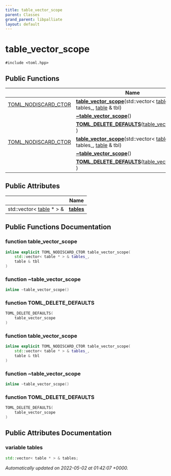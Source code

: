 ```yaml
---
title: table_vector_scope
parent: Classes
grand_parent: libpalliate
layout: default
---
```


# table_vector_scope






`#include <toml.hpp>`

## Public Functions

|                | Name           |
| -------------- | -------------- |
| [TOML_NODISCARD_CTOR](/libpalliate/generated/Files/toml_8hpp#define-toml-nodiscard-ctor) | **[table_vector_scope](/libpalliate/generated/Classes/structtable__vector__scope#function-table-vector-scope)**(std::vector< [table](/libpalliate/generated/Classes/classtable) * > & tables_, [table](/libpalliate/generated/Classes/classtable) & tbl) |
| | **[~table_vector_scope](/libpalliate/generated/Classes/structtable__vector__scope#function-~table-vector-scope)**() |
| | **[TOML_DELETE_DEFAULTS](/libpalliate/generated/Classes/structtable__vector__scope#function-toml-delete-defaults)**([table_vector_scope](/libpalliate/generated/Classes/structtable__vector__scope) ) |
| [TOML_NODISCARD_CTOR](/libpalliate/generated/Files/toml_8hpp#define-toml-nodiscard-ctor) | **[table_vector_scope](/libpalliate/generated/Classes/structtable__vector__scope#function-table-vector-scope)**(std::vector< [table](/libpalliate/generated/Classes/classtable) * > & tables_, [table](/libpalliate/generated/Classes/classtable) & tbl) |
| | **[~table_vector_scope](/libpalliate/generated/Classes/structtable__vector__scope#function-~table-vector-scope)**() |
| | **[TOML_DELETE_DEFAULTS](/libpalliate/generated/Classes/structtable__vector__scope#function-toml-delete-defaults)**([table_vector_scope](/libpalliate/generated/Classes/structtable__vector__scope) ) |

## Public Attributes

|                | Name           |
| -------------- | -------------- |
| std::vector< [table](/libpalliate/generated/Classes/classtable) * > & | **[tables](/libpalliate/generated/Classes/structtable__vector__scope#variable-tables)**  |

## Public Functions Documentation

### function table_vector_scope

```cpp
inline explicit TOML_NODISCARD_CTOR table_vector_scope(
    std::vector< table * > & tables_,
    table & tbl
)
```


### function ~table_vector_scope

```cpp
inline ~table_vector_scope()
```


### function TOML_DELETE_DEFAULTS

```cpp
TOML_DELETE_DEFAULTS(
    table_vector_scope 
)
```


### function table_vector_scope

```cpp
inline explicit TOML_NODISCARD_CTOR table_vector_scope(
    std::vector< table * > & tables_,
    table & tbl
)
```


### function ~table_vector_scope

```cpp
inline ~table_vector_scope()
```


### function TOML_DELETE_DEFAULTS

```cpp
TOML_DELETE_DEFAULTS(
    table_vector_scope 
)
```


## Public Attributes Documentation

### variable tables

```cpp
std::vector< table * > & tables;
```



_Automatically updated on 2022-05-02 at 01:42:07 +0000._